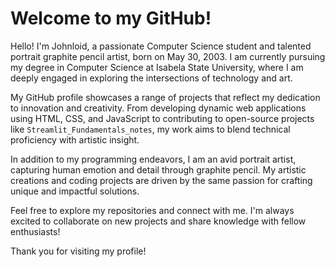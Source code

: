 # Welcome to my GitHub!

Hello! I'm Johnloid, a passionate Computer Science student and talented portrait graphite pencil artist, born on May 30, 2003. I am currently pursuing my degree in Computer Science at Isabela State University, where I am deeply engaged in exploring the intersections of technology and art.

My GitHub profile showcases a range of projects that reflect my dedication to innovation and creativity. From developing dynamic web applications using HTML, CSS, and JavaScript to contributing to open-source projects like `Streamlit_Fundamentals_notes`, my work aims to blend technical proficiency with artistic insight.

In addition to my programming endeavors, I am an avid portrait artist, capturing human emotion and detail through graphite pencil. My artistic creations and coding projects are driven by the same passion for crafting unique and impactful solutions.

Feel free to explore my repositories and connect with me. I'm always excited to collaborate on new projects and share knowledge with fellow enthusiasts!

Thank you for visiting my profile!
